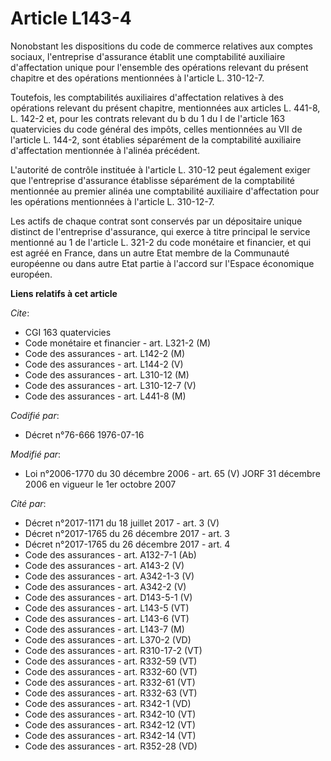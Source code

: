 # Article L143-4

Nonobstant les dispositions du code de commerce relatives aux comptes sociaux, l'entreprise d'assurance établit une
comptabilité auxiliaire d'affectation unique pour l'ensemble des opérations relevant du présent chapitre et des opérations
mentionnées à l'article L. 310-12-7.

Toutefois, les comptabilités auxiliaires d'affectation relatives à des opérations relevant du présent chapitre, mentionnées
aux articles L. 441-8, L. 142-2 et, pour les contrats relevant du b du 1 du I de l'article 163 quatervicies du code général
des impôts, celles mentionnées au VII de l'article L. 144-2, sont établies séparément de la comptabilité auxiliaire
d'affectation mentionnée à l'alinéa précédent.

L'autorité de contrôle instituée à l'article L. 310-12 peut également exiger que l'entreprise d'assurance établisse
séparément de la comptabilité mentionnée au premier alinéa une comptabilité auxiliaire d'affectation pour les opérations
mentionnées à l'article L. 310-12-7.

Les actifs de chaque contrat sont conservés par un dépositaire unique distinct de l'entreprise d'assurance, qui exerce à
titre principal le service mentionné au 1 de l'article L. 321-2 du code monétaire et financier, et qui est agréé en France,
dans un autre Etat membre de la Communauté européenne ou dans autre Etat partie à l'accord sur l'Espace économique européen.

**Liens relatifs à cet article**

_Cite_:

  - CGI 163 quatervicies
  - Code monétaire et financier - art. L321-2 (M)
  - Code des assurances - art. L142-2 (M)
  - Code des assurances - art. L144-2 (V)
  - Code des assurances - art. L310-12 (M)
  - Code des assurances - art. L310-12-7 (V)
  - Code des assurances - art. L441-8 (M)

_Codifié par_:

  - Décret n°76-666 1976-07-16

_Modifié par_:

  - Loi n°2006-1770 du 30 décembre 2006 - art. 65 (V) JORF 31 décembre 2006 en vigueur le 1er octobre 2007

_Cité par_:

  - Décret n°2017-1171 du 18 juillet 2017 - art. 3 (V)
  - Décret n°2017-1765 du 26 décembre 2017 - art. 3
  - Décret n°2017-1765 du 26 décembre 2017 - art. 4
  - Code des assurances - art. A132-7-1 (Ab)
  - Code des assurances - art. A143-2 (V)
  - Code des assurances - art. A342-1-3 (V)
  - Code des assurances - art. A342-2 (V)
  - Code des assurances - art. D143-5-1 (V)
  - Code des assurances - art. L143-5 (VT)
  - Code des assurances - art. L143-6 (VT)
  - Code des assurances - art. L143-7 (M)
  - Code des assurances - art. L370-2 (VD)
  - Code des assurances - art. R310-17-2 (VT)
  - Code des assurances - art. R332-59 (VT)
  - Code des assurances - art. R332-60 (VT)
  - Code des assurances - art. R332-61 (VT)
  - Code des assurances - art. R332-63 (VT)
  - Code des assurances - art. R342-1 (VD)
  - Code des assurances - art. R342-10 (VT)
  - Code des assurances - art. R342-12 (VT)
  - Code des assurances - art. R342-14 (VT)
  - Code des assurances - art. R352-28 (VD)
